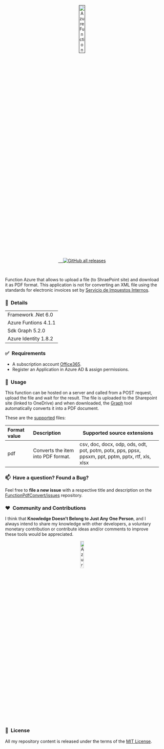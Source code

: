 ﻿<br />
<p align="center">
  <a href="" target="_blank">
    <img width="20%" src="https://coralogix.com/wp-content/uploads/2021/02/Azure-Functions_large.png" alt="Azure Function">
  </a>
</p>
<br />
<p align="center">
  <a href="LICENSE.txt" target="_blank">
    <img src="https://img.shields.io/badge/License-MIT-yellow.svg" alt="">
  </a>
  <a href="https://github.com/sergiokml/FunctionPdfConvert/releases" target="_blank">
    <img src="https://img.shields.io/github/tag/sergiokml/FunctionPdfConvert.svg" alt="">
  </a>
  <a href="https://github.com/sergiokml/" target="_blank">
    <img src="https://img.shields.io/github/commit-activity/y/sergiokml/FunctionPdfConvert.svg" alt="">
  </a>
  <a href="https://github.com/sergiokml/FunctionPdfConvert/contributors" target="_blank">
    <img src="https://img.shields.io/github/contributors-anon/sergiokml/FunctionPdfConvert.svg" alt="">
  </a>
  <a href="https://github.com/sergiokml/FunctionPdfConvert/releases" target="_blank">
    <img alt="GitHub all releases" src="https://img.shields.io/github/downloads/sergiokml/FunctionPdfConvert/total">
  </a> 
</p>
<br />

Function Azure that allows to upload a file (to ShraePoint site) and download it as PDF format.
This application is not for converting an XML file using the standards for electronic invoices set by [Servicio de Impuestos Internos](https://www.sii.cl/).

### 📝&nbsp; Details

<table>
  <thead>
  </thead>
  <tbody>
    <tr>    
      <td style="text-align: left;">Framework .Net 6.0</td>      
    </tr>    
    <tr>   
      <td style="text-align: left;">Azure Funtions 4.1.1</td>      
    </tr>
    <tr>   
      <td style="text-align: left;">Sdk Graph 5.2.0</td>      
    </tr>
    <tr>   
      <td style="text-align: left;">Azure Identity 1.8.2</td>      
    </tr>
  </tbody>
</table>


### ✅&nbsp; Requirements

+ A subscription account [Office365](https://developer.microsoft.com/en-us/microsoft-365/dev-program).
+ Register an Application in Azure AD & assign permissions.


### 🚀&nbsp; Usage

This function can be hosted on a server and called from a POST request, upload the file and wait for the result. The file is uploaded to the Sharepoint site (linked to OneDrive) and when downloaded, the [Graph](https://learn.microsoft.com/en-us/graph/overview) tool automatically converts it into a PDF document. 

These are the [supported](https://learn.microsoft.com/en-us/graph/api/driveitem-get-content-format?view=graph-rest-1.0&tabs=http#format-options) files:

<table>
  <thead>
    <tr>
      <th style="text-align: left;">Format value</th>
      <th style="text-align: left;">Description</th>
      <th>Supported source extensions</th>
    </tr>
  </thead>
  <tbody>
    <tr>
      <td style="text-align: left;">pdf</td>
      <td style="text-align: left;">Converts the item into PDF format.</td>
      <td>csv, doc, docx, odp, ods, odt, pot, potm, potx, pps, ppsx, ppsxm, ppt, pptm, pptx, rtf, xls, xlsx</td>
    </tr>
  </tbody>
</table>

### 📫&nbsp; Have a question? Found a Bug? 

Feel free to **file a new issue** with a respective title and description on the [FunctionPdfConvert/issues](https://github.com/sergiokml/FunctionPdfConvert/issues) repository.

### ❤️&nbsp; Community and Contributions

I think that **Knowledge Doesn’t Belong to Just Any One Person**, and I always intend to share my knowledge with other developers, a voluntary monetary contribution or contribute ideas and/or comments to improve these tools would be appreciated.

<p align="center">
    <a href="https://www.paypal.com/donate/?hosted_button_id=PTKX9BNY96SNJ" target="_blank">
        <img width="15%" src="https://img.shields.io/badge/PayPal-00457C?style=for-the-badge&logo=paypal&logoColor=white" alt="Azure Function">
    </a>
</p>


### 📘&nbsp; License

All my repository content is released under the terms of the [MIT License](LICENSE.txt).
